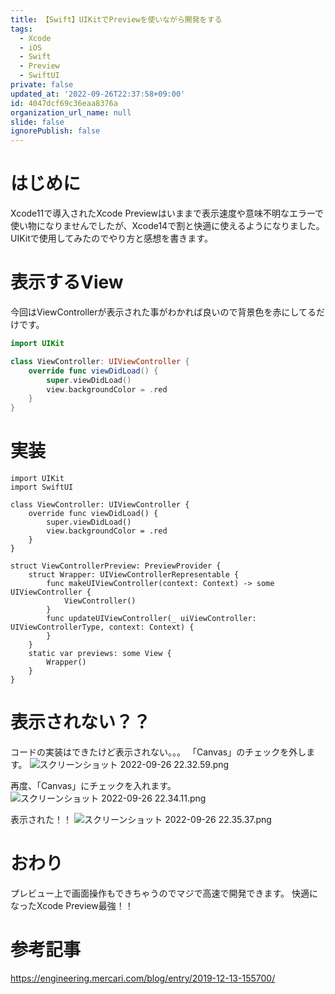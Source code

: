 ```yaml
---
title: 【Swift】UIKitでPreviewを使いながら開発をする
tags:
  - Xcode
  - iOS
  - Swift
  - Preview
  - SwiftUI
private: false
updated_at: '2022-09-26T22:37:58+09:00'
id: 4047dcf69c36eaa8376a
organization_url_name: null
slide: false
ignorePublish: false
---
```

# はじめに
Xcode11で導入されたXcode Previewはいままで表示速度や意味不明なエラーで使い物になりませんでしたが、Xcode14で割と快適に使えるようになりました。
UIKitで使用してみたのでやり方と感想を書きます。

# 表示するView
今回はViewControllerが表示された事がわかれば良いので背景色を赤にしてるだけです。
```swift
import UIKit

class ViewController: UIViewController {
    override func viewDidLoad() {
        super.viewDidLoad()
        view.backgroundColor = .red
    }
}
```

# 実装
```diff_swift
import UIKit
import SwiftUI

class ViewController: UIViewController {
    override func viewDidLoad() {
        super.viewDidLoad()
        view.backgroundColor = .red
    }
}

struct ViewControllerPreview: PreviewProvider {
    struct Wrapper: UIViewControllerRepresentable {
        func makeUIViewController(context: Context) -> some UIViewController {
            ViewController()
        }
        func updateUIViewController(_ uiViewController: UIViewControllerType, context: Context) {
        }
    }
    static var previews: some View {
        Wrapper()
    }
}
```

# 表示されない？？
コードの実装はできたけど表示されない。。。
「Canvas」のチェックを外します。
![スクリーンショット 2022-09-26 22.32.59.png](https://qiita-image-store.s3.ap-northeast-1.amazonaws.com/0/1745371/fc6da96a-515b-f253-0ccd-84a196defff3.png)

再度、「Canvas」にチェックを入れます。
![スクリーンショット 2022-09-26 22.34.11.png](https://qiita-image-store.s3.ap-northeast-1.amazonaws.com/0/1745371/b208f2b3-4616-3ed3-3b9a-389c7f36b640.png)

表示された！！
![スクリーンショット 2022-09-26 22.35.37.png](https://qiita-image-store.s3.ap-northeast-1.amazonaws.com/0/1745371/63e8b8b6-7ea8-fd1f-4eb1-218ba00010cc.png)

# おわり
プレビュー上で画面操作もできちゃうのでマジで高速で開発できます。
快適になったXcode Preview最強！！

# 参考記事
https://engineering.mercari.com/blog/entry/2019-12-13-155700/
